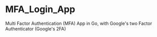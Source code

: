 # MFA_Login_App
Multi Factor Authentication (MFA) App in Go, with Google's two Factor Authenticator (Google's 2FA)
